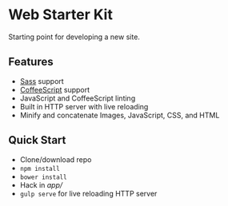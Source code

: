 # Web Starter Kit

Starting point for developing a new site.

## Features

* [Sass](http://sass-lang.com/) support
* [CoffeeScript](http://coffeescript.org/) support
* JavaScript and CoffeeScript linting
* Built in HTTP server with live reloading
* Minify and concatenate Images, JavaScript, CSS, and HTML

## Quick Start

* Clone/download repo
* `npm install`
* `bower install`
* Hack in *app/*
* `gulp serve` for live reloading HTTP server
